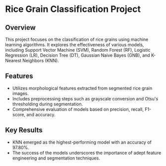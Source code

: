 # Rice Grain Classification Project

## Overview
This project focuses on the classification of rice grains using machine learning algorithms. It explores the effectiveness of various models, including Support Vector Machine (SVM), Random Forest (RF), Logistic Regression (LR), Decision Tree (DT), Gaussian Naive Bayes (GNB), and K-Nearest Neighbors (KNN).

## Features
- Utilizes morphological features extracted from segmented rice grain images.
- Includes preprocessing steps such as grayscale conversion and Otsu's thresholding during segmentation.
- Comprehensive evaluation of models based on precision, recall, F1-score, and accuracy.

## Key Results
- KNN emerged as the highest-performing model with an accuracy of 97.80%.
- The success of the models underscores the importance of adept feature engineering and segmentation techniques.


